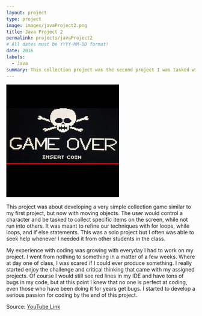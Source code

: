 ```yaml
---
layout: project
type: project
image: images/javaProject2.png
title: Java Project 2
permalink: projects/javaProject2
# All dates must be YYYY-MM-DD format!
date: 2016
labels:
  - Java
summary: This collection project was the second project I was tasked with as an ICS student.  
---
```


<div class="ui small rounded images">
  <img class="ui image" src="../images/javaProject2.png ">
</div>

This project was about developing a very simple collection game similar to my first project, but now with moving objects. The user would control a character and be tasked to collect specific items on the screen, while not run into others. It was meant to refine our techniques with for loops, while loops, and if else statements. This was a solo project but I often was able to seek help whenever I needed it from other students in the class. 

My experience with coding was growing with everyday I had to work on my project. I went from nothing to something in a matter of a few weeks. Where at day one of class, I was scared if I could ever produce something. I really started enjoy the challenge and critical thinking that came with my assigned projects. Of course I would still see red lines in my IDE and have tons of bugs in my code, but at this point I knew that no one is perfect at coding, even those who have been doing it for years get bugs. I started to develop a serious passion for coding by the end of this project.

Source: <a href="https://www.youtube.com/watch?v=K8UMINtRM2g"><i class="large github icon"></i>YouTube Link</a>
